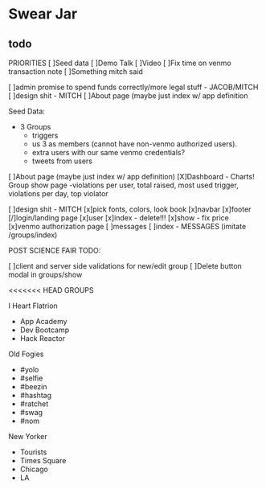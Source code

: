 # Swear Jar

## todo

PRIORITIES
[ ]Seed data
[ ]Demo Talk
[ ]Video
[ ]Fix time on venmo transaction note
[ ]Something mitch said


[ ]admin promise to spend funds correctly/more legal stuff - JACOB/MITCH
[ ]design shit - MITCH
[ ]About page (maybe just index w/ app definition



Seed Data:

- 3 Groups
  - triggers
  - us 3 as members (cannot have non-venmo authorized users).
  - extra users with our same venmo credentials?
  - tweets from users

[ ]About page (maybe just index w/ app definition)
[X]Dashboard - Charts! Group show page
 -violations per user, total raised, most used trigger, violations per day, top violator

[ ]design shit - MITCH
  [x]pick fonts, colors, look book
  [x]navbar
  [x]footer
  [/]login/landing page
  [x]user
    [x]index - delete!!!
    [x]show - fix price
    [x]venmo authorization page
  [ ]messages
  [ ]index - MESSAGES (imitate /groups/index)

POST SCIENCE FAIR TODO:

[ ]client and server side validations for new/edit group
[ ]Delete button modal in groups/show

<<<<<<< HEAD
GROUPS

I Heart Flatrion
- App Academy
- Dev Bootcamp
- Hack Reactor

Old Fogies
- #yolo
- #selfie
- #beezin
- #hashtag
- #ratchet
- #swag
- #nom

New Yorker
- Tourists
- Times Square
- Chicago
- LA


